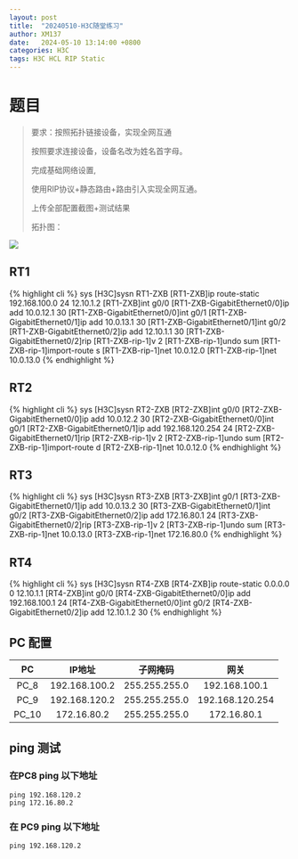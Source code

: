 ```yaml
---
layout: post
title:  "20240510-H3C随堂练习"
author: XM137
date:   2024-05-10 13:14:00 +0800
categories: H3C
tags: H3C HCL RIP Static
---
```


# 题目
> 要求：按照拓扑链接设备，实现全网互通
> 
> 按照要求连接设备，设备名改为姓名首字母。
> 
> 完成基础网络设置,
> 
> 使用RIP协议+静态路由+路由引入实现全网互通。
> 
> 上传全部配置截图+测试结果
> 
> 拓扑图：

![](https://p.ananas.chaoxing.com/star3/origin/543f664375b2868c07855ec0601f83b3.png)

## RT1
{% highlight cli %}
<H3C>sys
[H3C]sysn RT1-ZXB
[RT1-ZXB]ip route-static 192.168.100.0 24 12.10.1.2
[RT1-ZXB]int g0/0
[RT1-ZXB-GigabitEthernet0/0]ip add 10.0.12.1 30
[RT1-ZXB-GigabitEthernet0/0]int g0/1
[RT1-ZXB-GigabitEthernet0/1]ip add 10.0.13.1 30
[RT1-ZXB-GigabitEthernet0/1]int g0/2
[RT1-ZXB-GigabitEthernet0/2]ip add 12.10.1.1 30
[RT1-ZXB-GigabitEthernet0/2]rip
[RT1-ZXB-rip-1]v 2
[RT1-ZXB-rip-1]undo sum
[RT1-ZXB-rip-1]import-route s
[RT1-ZXB-rip-1]net 10.0.12.0
[RT1-ZXB-rip-1]net 10.0.13.0
{% endhighlight %}

## RT2
{% highlight cli %}
<H3C>sys
[H3C]sysn RT2-ZXB
[RT2-ZXB]int g0/0
[RT2-ZXB-GigabitEthernet0/0]ip add 10.0.12.2 30
[RT2-ZXB-GigabitEthernet0/0]int g0/1
[RT2-ZXB-GigabitEthernet0/1]ip add 192.168.120.254 24
[RT2-ZXB-GigabitEthernet0/1]rip
[RT2-ZXB-rip-1]v 2
[RT2-ZXB-rip-1]undo sum
[RT2-ZXB-rip-1]import-route d
[RT2-ZXB-rip-1]net 10.0.12.0
{% endhighlight %}

## RT3
{% highlight cli %}
<H3C>sys
[H3C]sysn RT3-ZXB
[RT3-ZXB]int g0/1
[RT3-ZXB-GigabitEthernet0/1]ip add 10.0.13.2 30
[RT3-ZXB-GigabitEthernet0/1]int g0/2
[RT3-ZXB-GigabitEthernet0/2]ip add 172.16.80.1 24
[RT3-ZXB-GigabitEthernet0/2]rip
[RT3-ZXB-rip-1]v 2
[RT3-ZXB-rip-1]undo sum
[RT3-ZXB-rip-1]net 10.0.13.0
[RT3-ZXB-rip-1]net 172.16.80.0
{% endhighlight %}

## RT4
{% highlight cli %}
<H3C>sys
[H3C]sysn RT4-ZXB
[RT4-ZXB]ip route-static 0.0.0.0 0 12.10.1.1
[RT4-ZXB]int g0/0
[RT4-ZXB-GigabitEthernet0/0]ip add 192.168.100.1 24
[RT4-ZXB-GigabitEthernet0/0]int g0/2
[RT4-ZXB-GigabitEthernet0/2]ip add 12.10.1.2 30
{% endhighlight %}



## PC 配置

|     PC      |     IP地址     |      子网掩码      |        网关       |     
|   :----:    |     :----:     |       :----:      |       :----:      |
|    PC_8     |  192.168.100.2 |   255.255.255.0   |   192.168.100.1   |
|    PC_9     |  192.168.120.2 |   255.255.255.0   |  192.168.120.254  |   
|    PC_10    |   172.16.80.2  |   255.255.255.0   |    172.16.80.1    |   

## ping 测试
### 在PC8 ping 以下地址
```CLI
ping 192.168.120.2
ping 172.16.80.2
```

### 在 PC9 ping 以下地址
```CLI
ping 192.168.120.2
```
